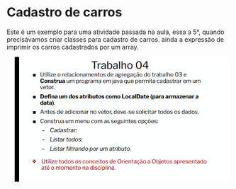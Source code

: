 # Cadastro de carros

Este é um exemplo para uma atividade passada na aula, essa a 5°,
quando precisávamos criar classes para cadastro de carros. ainda
a expressão de imprimir os carros cadastrados por um array.

<img src="../../../.github/CadasterArr.png"/>